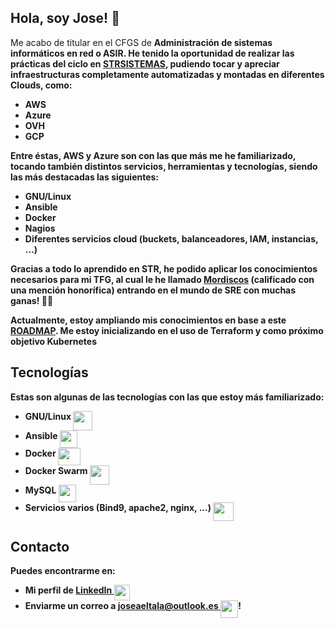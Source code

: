 ## Hola, soy Jose! 👋 
Me acabo de titular en el CFGS de <b>Administración de sistemas informáticos en red o ASIR<b/>. He tenido la oportunidad de realizar las prácticas del ciclo en [STRSISTEMAS](https://www.strsistemas.com/), pudiendo tocar y apreciar infraestructuras completamente automatizadas y montadas en diferentes Clouds, como:
<b>
 - AWS
 - Azure
 - OVH
 - GCP</b>

Entre éstas, AWS y Azure son con las que más me he familiarizado, tocando también distintos servicios, herramientas y tecnologías, siendo las más destacadas las siguientes:
 <b>
 - GNU/Linux
 - Ansible
 - Docker
 - Nagios
 - Diferentes servicios cloud </b>(buckets, balanceadores, IAM, instancias, ...)

Gracias a todo lo aprendido en STR, he podido aplicar los conocimientos necesarios para mi TFG, al cual le he llamado [Mordiscos](https://github.com/joseaeltala/mordiscos) <b>(calificado con una mención honorífica)</b> entrando en el mundo de **SRE** con muchas ganas! 💪🏻

Actualmente, estoy ampliando mis conocimientos en base a este **[ROADMAP](https://roadmap.sh/devops)**. Me estoy inicializando en el uso de <b>Terraform</b> y como próximo objetivo <b>Kubernetes</b>


## Tecnologías

Estas son algunas de las tecnologías con las que estoy más familiarizado:
 - GNU/Linux <img src="https://icons.iconarchive.com/icons/osullivanluke/orb-os-x/256/Terminal-icon.png" width="31" height="31" align="top"/>
 - Ansible <img src="https://onthedock.github.io/images/ansible.png" width="28" height="28" align="top"/>
 - Docker <img src="https://www.underworldcode.org/content/images/size/w600/2020/08/Moby-logo-1.png" width="36" height="28" align="top"/>
 - Docker Swarm <img src="https://ih1.redbubble.net/image.249981913.5811/flat,128x128,075,t.u4.jpg" width="31" height="31" align="top"/>
 - MySQL <img src="https://net-load.com/wp-content/uploads/2015/03/mysql.png" width="28" height="28" align="top"/>
 - Servicios varios (Bind9, apache2, nginx, ...) <img src="https://pbs.twimg.com/media/DkxA7rgVAAAQ917.png" width="33" height="30" align="top"/>

## Contacto

Puedes encontrarme en:
 - Mi perfil de [LinkedIn <img src="https://image.flaticon.com/icons/png/512/174/174857.png" width="25" height="25" align="top"/>](https://www.linkedin.com/in/Joseaeltala)
 - Enviarme un correo a [joseaeltala@outlook.es <img src="https://img.icons8.com/ios-filled/452/apple-mail.png" width="28" height="28" align="top"/>]( mailto:joseaeltala@outlook.es?cc=joseaeltala@gmail.com)!
